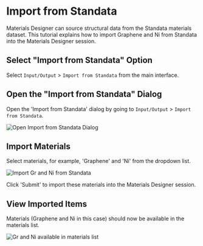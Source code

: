 # Import from Standata

Materials Designer can source structural data from the Standata materials dataset. This tutorial explains how to import Graphene and Ni from Standata into the Materials Designer session.

## Select "Import from Standata" Option

Select `Input/Output` > `Import from Standata` from the main interface.

## Open the "Import from Standata" Dialog

Open the 'Import from Standata' dialog by going to `Input/Output` > `Import from Standata`.

<img src="/images/materials-designer/import/open_standata.png" alt="Open Import from Standata Dialog"/>

## Import Materials

Select materials, for example, 'Graphene' and 'Ni' from the dropdown list.

<img src="/images/materials-designer/import/import_from_standata.png" alt="Import Gr and Ni from Standata"/>

Click 'Submit' to import these materials into the Materials Designer session.
## View Imported Items

Materials (Graphene and Ni in this case) should now be available in the materials list.

<img src="/images/materials-designer/import/graphene_and_ni_imported.png" alt="Gr and Ni available in materials list"/>